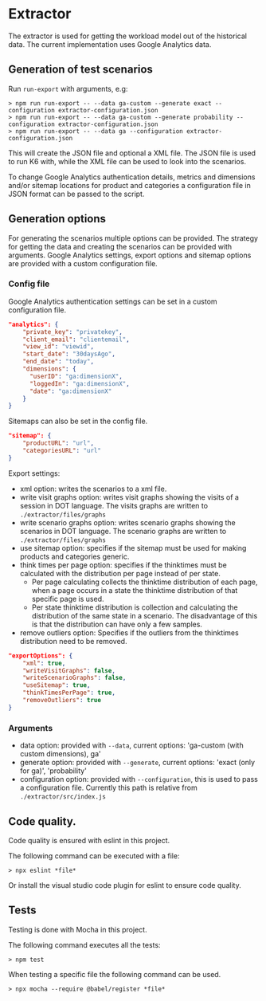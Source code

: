 # Extractor
The extractor is used for getting the workload model out of the historical data. The current implementation uses Google Analytics data.

## Generation of test scenarios
Run `run-export` with arguments, e.g:

```
> npm run run-export -- --data ga-custom --generate exact --configuration extractor-configuration.json
> npm run run-export -- --data ga-custom --generate probability --configuration extractor-configuration.json
> npm run run-export -- --data ga --configuration extractor-configuration.json
```

This will create the JSON file and optional a XML file. The JSON file is used to run K6 with, while the XML file can be used to look into the scenarios.

To change Google Analytics authentication details, metrics and dimensions and/or sitemap locations for product and categories a configuration file in JSON format can be passed to the script.

## Generation options
For generating the scenarios multiple options can be provided. The strategy for getting the data and creating the scenarios can be provided with arguments.
Google Analytics settings, export options and sitemap options are provided with a custom configuration file.

### Config file
Google Analytics authentication settings can be set in a custom configuration file.

```json
"analytics": {
    "private_key": "privatekey",
    "client_email": "clientemail",
    "view_id": "viewid",
    "start_date": "30daysAgo",
    "end_date": "today",
    "dimensions": {
      "userID": "ga:dimensionX",
      "loggedIn": "ga:dimensionX",
      "date": "ga:dimensionX"
    }
}
```

Sitemaps can also be set in the config file.

```json
"sitemap": {
    "productURL": "url",
    "categoriesURL": "url"
}
```

Export settings:
- xml option: writes the scenarios to a xml file.
- write visit graphs option: writes visit graphs showing the visits of a session in DOT language. The visits graphs are written to `./extractor/files/graphs`
- write scenario graphs option: writes scenario graphs showing the scenarios in DOT language. The scenario graphs are written to `./extractor/files/graphs`
- use sitemap option: specifies if the sitemap must be used for making products and categories generic.
- think times per page option: specifies if the thinktimes must be calculated with the distribution per page instead of per state.
    - Per page calculating collects the thinktime distribution of each page, when a page occurs in a state the thinktime distribution of that specific page is used.
    - Per state thinktime distribution is collection and calculating the distribution of the same state in a scenario. The disadvantage of this is that the distribution can have only a few samples.
- remove outliers option: Specifies if the outliers from the thinktimes distribution need to be removed.

```json
"exportOptions": {
    "xml": true,
    "writeVisitGraphs": false,
    "writeScenarioGraphs": false,
    "useSitemap": true,
    "thinkTimesPerPage": true,
    "removeOutliers": true
}
```

### Arguments
- data option: provided with `--data`, current options: 'ga-custom (with custom dimensions), ga'
- generate option: provided with `--generate`, current options: 'exact (only for ga)', 'probability'
- configuration option: provided with `--configuration`, this is used to pass a configuration file. Currently this path is relative from `./extractor/src/index.js`

## Code quality.
Code quality is ensured with eslint in this project.

The following command can be executed with a file:
```
> npx eslint *file*
```

Or install the visual studio code plugin for eslint to ensure code quality.

## Tests
Testing is done with Mocha in this project.

The following command executes all the tests:
```
> npm test
```

When testing a specific file the following command can be used.
```
> npx mocha --require @babel/register *file*
```
